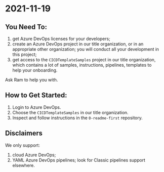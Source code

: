 # 2021-11-19

## You Need To:

1. get Azure DevOps licenses for your developers;
2. create an Azure DevOps project in our title organization, or 
   in an appropriate other organization; you will conduct all your 
   development in this project;
3. get access to the `CICDTemplateSamples` project in our title
   organization, which contains a lot of samples, instructions, 
   pipelines, templates to help your onboarding.

Ask Ram to help you with.


## How to Get Started:

1. Login to Azure DevOps.
2. Choose the `CICDTemplateSamples` in our title organization.
3. Inspect and follow instructions in the `0-readme-first` 
   repository.

## Disclaimers

We only support:

1. cloud Azure DevOps;
2. YAML Azure DevOps pipelines; look for Classic pipelines support 
   elsewhere.
